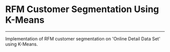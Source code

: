 # RFM Customer Segmentation Using K-Means
---
Implementation of RFM customer segmentation on 'Online Detail Data Set' using K-Means.
